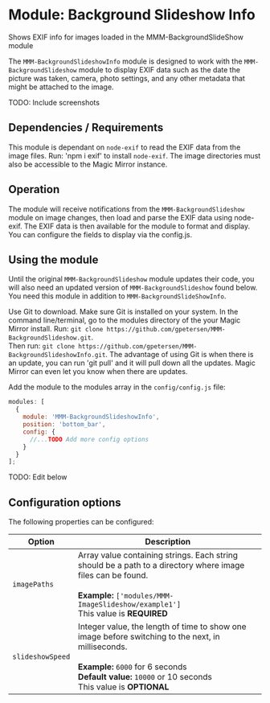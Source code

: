 # Module: Background Slideshow Info

Shows EXIF info for images loaded in the MMM-BackgroundSlideShow module

The `MMM-BackgroundSlideshowInfo` module is designed to work with the `MMM-BackgroundSlideshow` module to display EXIF data such as the date the picture was taken, camera, photo settings, and any other metadata that might be attached to the image.

TODO: Include screenshots

## Dependencies / Requirements

This module is dependant on `node-exif` to read the EXIF data from the image files.
Run: 'npm i exif' to install `node-exif`.
The image directories must also be accessible to the Magic Mirror instance.

## Operation

The module will receive notifications from the `MMM-BackgroundSlideshow` module on image changes, then load and parse the EXIF data using node-exif.  The EXIF data is then available for the module to format and display.  You can configure the fields to display via the config.js.

## Using the module

Until the original `MMM-BackgroundSlideshow` module updates their code, you will also need an updated version of `MMM-BackgroundSlideshow` found below.  You need this module in addition to `MMM-BackgroundSlideShowInfo`.

Use Git to download. Make sure Git is installed on your system. In the command line/terminal, go to the modules directory of the your Magic Mirror install. 
Run: `git clone https://github.com/gpetersen/MMM-BackgroundSlideshow.git`.  
Then run: `git clone https://github.com/gpetersen/MMM-BackgroundSlideshowInfo.git`. 
The advantage of using Git is when there is an update, you can run 'git pull' and it will pull down all the updates. Magic Mirror can even let you know when there are updates.

Add the module to the modules array in the `config/config.js` file:

```javascript
modules: [
  {
    module: 'MMM-BackgroundSlideshowInfo',
    position: 'bottom_bar',
    config: {
      //...TODO Add more config options
    }
  }
];


```
TODO: Edit below

## Configuration options

The following properties can be configured:

<table width="100%">
	<!-- why, markdown... -->
	<thead>
		<tr>
			<th>Option</th>
			<th width="100%">Description</th>
		</tr>
	<thead>
	<tbody>
		<tr>
			<td><code>imagePaths</code></td>
			<td>Array value containing strings. Each string should be a path to a directory where image files can be found.<br>
				<br><b>Example:</b> <code>['modules/MMM-ImageSlideshow/example1']</code>
				<br>This value is <b>REQUIRED</b>
			</td>
		</tr>
		<tr>
			<td><code>slideshowSpeed</code></td>
			<td>Integer value, the length of time to show one image before switching to the next, in milliseconds.<br>
				<br><b>Example:</b> <code>6000</code> for 6 seconds
				<br><b>Default value:</b> <code>10000</code> or 10 seconds
				<br>This value is <b>OPTIONAL</b>
			</td>
		</tr>
    </tbody>
</table>
